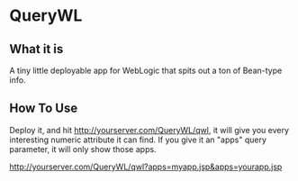 QueryWL
======

What it is
----------

A tiny little deployable app for WebLogic that spits out a ton of Bean-type info.

How To Use
----------

Deploy it, and hit http://yourserver.com/QueryWL/qwl, it will give you every interesting numeric attribute it can find.  If you give it an "apps" query parameter, it will only show those apps.

http://yourserver.com/QueryWL/qwl?apps=myapp.jsp&apps=yourapp.jsp
